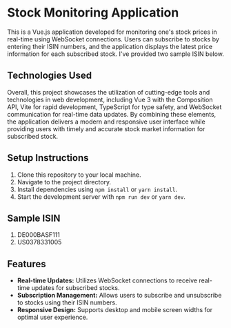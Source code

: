 # Stock Monitoring Application

This is a Vue.js application developed for monitoring one's stock prices in real-time using WebSocket connections. Users can subscribe to stocks by entering their ISIN numbers, and the application displays the latest price information for each subscribed stock. I've provided two sample ISIN below.

## Technologies Used
Overall, this project showcases the utilization of cutting-edge tools and technologies in web development, including Vue 3 with the Composition API, Vite for rapid development, TypeScript for type safety, and WebSocket communication for real-time data updates. By combining these elements, the application delivers a modern and responsive user interface while providing users with timely and accurate stock market information for subscribed stock.

## Setup Instructions

1. Clone this repository to your local machine.
2. Navigate to the project directory.
3. Install dependencies using `npm install` or `yarn install`.
4. Start the development server with `npm run dev` or `yarn dev`.

## Sample ISIN

1. DE000BASF111
2. US0378331005

## Features

- **Real-time Updates:** Utilizes WebSocket connections to receive real-time updates for subscribed stocks.
- **Subscription Management:** Allows users to subscribe and unsubscribe to stocks using their ISIN numbers.
- **Responsive Design:** Supports desktop and mobile screen widths for optimal user experience.


